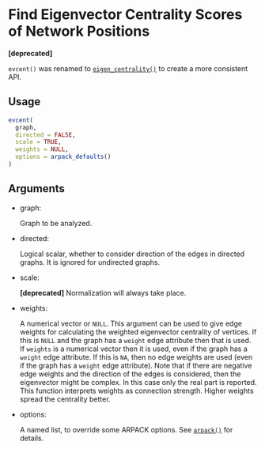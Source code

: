 # Find Eigenvector Centrality Scores of Network Positions

**\[deprecated\]**

`evcent()` was renamed to
[`eigen_centrality()`](https://r.igraph.org/reference/eigen_centrality.md)
to create a more consistent API.

## Usage

``` r
evcent(
  graph,
  directed = FALSE,
  scale = TRUE,
  weights = NULL,
  options = arpack_defaults()
)
```

## Arguments

- graph:

  Graph to be analyzed.

- directed:

  Logical scalar, whether to consider direction of the edges in directed
  graphs. It is ignored for undirected graphs.

- scale:

  **\[deprecated\]** Normalization will always take place.

- weights:

  A numerical vector or `NULL`. This argument can be used to give edge
  weights for calculating the weighted eigenvector centrality of
  vertices. If this is `NULL` and the graph has a `weight` edge
  attribute then that is used. If `weights` is a numerical vector then
  it is used, even if the graph has a `weight` edge attribute. If this
  is `NA`, then no edge weights are used (even if the graph has a
  `weight` edge attribute). Note that if there are negative edge weights
  and the direction of the edges is considered, then the eigenvector
  might be complex. In this case only the real part is reported. This
  function interprets weights as connection strength. Higher weights
  spread the centrality better.

- options:

  A named list, to override some ARPACK options. See
  [`arpack()`](https://r.igraph.org/reference/arpack.md) for details.
